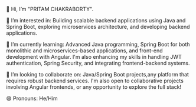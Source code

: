 👋 Hi, I’m "PRITAM CHAKRABORTY".

👀 I’m interested in:
   Building scalable backend applications using Java and Spring Boot, exploring microservices architecture, and developing backend applications.

🌱 I’m currently learning:
   Advanced Java programming, Spring Boot for both monolithic and microservices-based applications, and front-end development with Angular. I'm also enhancing my skills in handling JWT authentication, Spring 
   Security, and integrating frontend-backend systems.

💞️ I’m looking to collaborate on:
   Java/Spring Boot projects,any platform that requires robust backend services. I'm also open to collaborative projects involving Angular frontends, or any opportunity to explore the full stack!

😄 Pronouns:
   He/Him
